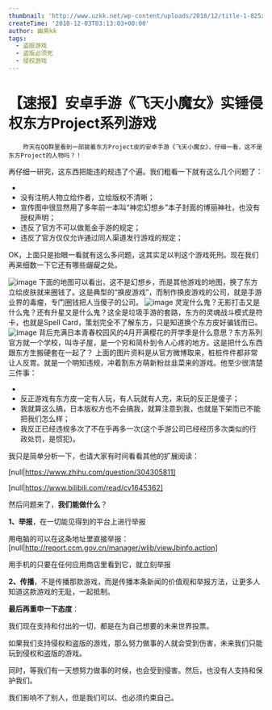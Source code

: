 ```yaml
---
thumbnail: 'http://www.uzkk.net/wp-content/uploads/2018/12/title-1-825x510.jpg'
createTime: '2018-12-03T03:13:03+00:00'
author: 幽紫kk
tags:
  - 盗版游戏
  - 盗版必须死
  - 侵权游戏
---
```


# 【速报】安卓手游《飞天小魔女》实锤侵权东方Project系列游戏

		昨天在QQ群里看到一部披着东方Project皮的安卓手游《飞天小魔女》，仔细一看，这不是东方Project的人物吗？！

再仔细一研究，这东西把能违的规违了个遍。我们粗看一下就有这么几个问题了：

- 
- 没有注明人物立绘作者，立绘版权不清晰；
- 宣传图中很显然用了多年前一本叫“神恋幻想乡”本子封面的博丽神社，也没有授权声明；
- 违反了官方不可以做氪金手游的规定；
- 违反了官方仅仅允许通过同人渠道发行游戏的规定；

OK，上面只是抬眼一看就有这么多问题，这其实足以判这个游戏死刑。现在我们再来细数一下它还有哪些龌龊之处。

![image](http://www.uzkk.net/wp-content/uploads/2018/12/01.jpg)
下面的地图可以看出，这不是幻想乡，而是其他游戏的地图，换了东方立绘皮肤就来圈钱了。这是典型的“换皮游戏”，而制作换皮游戏的公司，就是手游业界的毒瘤，专门圈钱把人当傻子的公司。
![image](http://www.uzkk.net/wp-content/uploads/2018/12/02.jpg)
灵宠什么鬼？无影打击又是什么鬼？还有升星又是什么鬼？这全是垃圾手游的套路，东方的灵魂战斗模式是符卡，也就是Spell Card，策划完全不了解东方，只是知道换个东方皮好骗钱而已。
![image](http://www.uzkk.net/wp-content/uploads/2018/12/03.jpg)
背后充满日本青春校园风的4月开满樱花的开学季是什么意思？东方系列官方就一个学校，叫寺子屋，是一个穷和简朴到令人心疼的地方。这是把什么东西跟东方生搬硬套在一起了？
上面的图片资料是从官方微博取来，桩桩件件都非常让人反胃。就是一个明知违规，冲着割东方萌新粉丝韭菜来的游戏。他至少很清楚三件事：

- 
- 反正游戏有东方皮一定有人玩，有人玩就有人充，来玩的反正是傻子；
- 我就算这么搞，日本版权方也不会搞我，就算注意到我，也就是下架而已不能把我们怎么样；
- 我反正已经违规多次了不在乎再多一次(这个手游公司已经经历多次类似的行政处罚，是惯犯)。

我只是简单分析一下，也请大家有时间看看其他的扩展阅读：

[null|https://www.zhihu.com/question/304305811]

[null|https://www.bilibili.com/read/cv1645362]

然后问题来了，**我们能做什么**？

**1、举报**，在一切能见得到的平台上进行举报

用电脑的可以在这条地址里直接举报：[null|http://report.ccm.gov.cn/manager/wljb/viewJbinfo.action]

用手机的只要在任何应用商店里看到它，就立刻举报

**2、传播**，不是传播那款游戏，而是传播本条新闻的价值观和举报方法，让更多人知道这款游戏的无耻，一起抵制。

**最后再重申一下态度**：

我们现在支持和付出的一切，都是在为自己想要的未来世界投票。

如果我们支持侵权和盗版的游戏，那么努力做事的人就会受到伤害，未来我们只能玩到侵权和盗版的游戏。

同时，等我们有一天想努力做事的时候，也会受到侵害。然后，也没有人支持和保护我们。

我们影响不了别人，但是我们可以、也必须约束自己。
